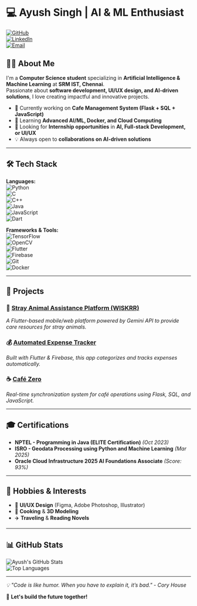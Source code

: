 # 💻 Ayush Singh | AI & ML Enthusiast  

[![GitHub](https://img.shields.io/badge/GitHub-AyushZero-black?style=for-the-badge&logo=github)](https://github.com/AyushZero)  
[![LinkedIn](https://img.shields.io/badge/LinkedIn-Ayush%20Singh-blue?style=for-the-badge&logo=linkedin)](https://www.linkedin.com/in/ayushsinghzero/)  
[![Email](https://img.shields.io/badge/Email-ayushs7890@gmail.com-red?style=for-the-badge&logo=gmail)](mailto:ayushs7890@gmail.com)  

## 👨‍💻 About Me  
I'm a **Computer Science student** specializing in **Artificial Intelligence & Machine Learning** at **SRM IST, Chennai**.  
Passionate about **software development, UI/UX design, and AI-driven solutions**, I love creating impactful and innovative projects.  

- 🔭 Currently working on **Cafe Management System (Flask + SQL + JavaScript)**  
- 🌱 Learning **Advanced AI/ML, Docker, and Cloud Computing**  
- 🤝 Looking for **Internship opportunities** in **AI, Full-stack Development, or UI/UX**  
- 💡 Always open to **collaborations on AI-driven solutions**  

---

## 🛠 Tech Stack  
**Languages:**  
![Python](https://img.shields.io/badge/Python-3776AB?style=for-the-badge&logo=python&logoColor=white)  
![C](https://img.shields.io/badge/C-A8B9CC?style=for-the-badge&logo=c&logoColor=white)  
![C++](https://img.shields.io/badge/C++-00599C?style=for-the-badge&logo=c%2B%2B&logoColor=white)  
![Java](https://img.shields.io/badge/Java-ED8B00?style=for-the-badge&logo=java&logoColor=white)  
![JavaScript](https://img.shields.io/badge/JavaScript-F7DF1E?style=for-the-badge&logo=javascript&logoColor=black)  
![Dart](https://img.shields.io/badge/Dart-0175C2?style=for-the-badge&logo=dart&logoColor=white)  

**Frameworks & Tools:**  
![TensorFlow](https://img.shields.io/badge/TensorFlow-FF6F00?style=for-the-badge&logo=tensorflow&logoColor=white)  
![OpenCV](https://img.shields.io/badge/OpenCV-5C3EE8?style=for-the-badge&logo=opencv&logoColor=white)  
![Flutter](https://img.shields.io/badge/Flutter-02569B?style=for-the-badge&logo=flutter&logoColor=white)  
![Firebase](https://img.shields.io/badge/Firebase-FFCA28?style=for-the-badge&logo=firebase&logoColor=black)  
![Git](https://img.shields.io/badge/Git-F05032?style=for-the-badge&logo=git&logoColor=white)  
![Docker](https://img.shields.io/badge/Docker-2496ED?style=for-the-badge&logo=docker&logoColor=white)  

---

## 🚀 Projects  
### 🐾 [Stray Animal Assistance Platform (WISKRR)](https://github.com/AyushZero/WISKRR)  
_A Flutter-based mobile/web platform powered by Gemini API to provide care resources for stray animals._  

### 💰 [Automated Expense Tracker](https://github.com/AyushZero/finance-zero)  
_Built with Flutter & Firebase, this app categorizes and tracks expenses automatically._  

### ☕ [Café Zero](https://github.com/AyushZero/cafe-management-system)  
_Real-time synchronization system for café operations using Flask, SQL, and JavaScript._  

---

## 🎓 Certifications  
- **NPTEL - Programming in Java (ELITE Certification)** _(Oct 2023)_  
- **ISRO - Geodata Processing using Python and Machine Learning** _(Mar 2025)_  
- **Oracle Cloud Infrastructure 2025 AI Foundations Associate** _(Score: 93%)_  

---

## 🌱 Hobbies & Interests  
- 🎨 **UI/UX Design** (Figma, Adobe Photoshop, Illustrator)  
- 🍳 **Cooking** & **3D Modeling**  
- ✈️ **Traveling** & **Reading Novels**  

---

## 📊 GitHub Stats  
![Ayush's GitHub Stats](https://github-readme-stats.vercel.app/api?username=AyushZero&show_icons=true&theme=tokyonight)  
![Top Languages](https://github-readme-stats.vercel.app/api/top-langs/?username=AyushZero&layout=compact&theme=tokyonight)  

---

_💡 "Code is like humor. When you have to explain it, it’s bad." - Cory House_  

🚀 **Let's build the future together!**  

